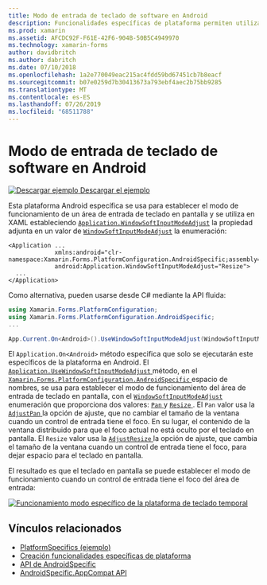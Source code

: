 ```yaml
---
title: Modo de entrada de teclado de software en Android
description: Funcionalidades específicas de plataforma permiten utilizar la funcionalidad que solo está disponible en una plataforma concreta, sin necesidad de implementar los representadores personalizados o los efectos. En este artículo se explica cómo utilizar el específico de la plataforma Android que establece el modo de funcionamiento de un área de entrada de teclado en pantalla.
ms.prod: xamarin
ms.assetid: AFCDC92F-F61E-42F6-904B-50B5C4949970
ms.technology: xamarin-forms
author: davidbritch
ms.author: dabritch
ms.date: 07/10/2018
ms.openlocfilehash: 1a2e770049eac215ac4fdd59bd67451cb7b8eacf
ms.sourcegitcommit: b07e0259d7b30413673a793ebf4aec2b75bb9285
ms.translationtype: MT
ms.contentlocale: es-ES
ms.lasthandoff: 07/26/2019
ms.locfileid: "68511788"
---
```

# <a name="soft-keyboard-input-mode-on-android"></a>Modo de entrada de teclado de software en Android

[![Descargar ejemplo](~/media/shared/download.png) Descargar el ejemplo](https://developer.xamarin.com/samples/xamarin-forms/UserInterface/PlatformSpecifics/)

Esta plataforma Android específica se usa para establecer el modo de funcionamiento de un área de entrada de teclado en pantalla y se utiliza en XAML estableciendo [`Application.WindowSoftInputModeAdjust`](xref:Xamarin.Forms.PlatformConfiguration.AndroidSpecific.Application.WindowSoftInputModeAdjustProperty) la propiedad adjunta en un valor de [`WindowSoftInputModeAdjust`](xref:Xamarin.Forms.PlatformConfiguration.AndroidSpecific.WindowSoftInputModeAdjust) la enumeración:

```xaml
<Application ...
             xmlns:android="clr-namespace:Xamarin.Forms.PlatformConfiguration.AndroidSpecific;assembly=Xamarin.Forms.Core"
             android:Application.WindowSoftInputModeAdjust="Resize">
  ...
</Application>
```

Como alternativa, pueden usarse desde C# mediante la API fluida:

```csharp
using Xamarin.Forms.PlatformConfiguration;
using Xamarin.Forms.PlatformConfiguration.AndroidSpecific;
...

App.Current.On<Android>().UseWindowSoftInputModeAdjust(WindowSoftInputModeAdjust.Resize);
```

El `Application.On<Android>` método especifica que solo se ejecutarán este específicos de la plataforma en Android. El [ `Application.UseWindowSoftInputModeAdjust` ](xref:Xamarin.Forms.PlatformConfiguration.AndroidSpecific.Application.UseWindowSoftInputModeAdjust(Xamarin.Forms.IPlatformElementConfiguration{Xamarin.Forms.PlatformConfiguration.Android,Xamarin.Forms.Application},Xamarin.Forms.PlatformConfiguration.AndroidSpecific.WindowSoftInputModeAdjust)) método, en el [ `Xamarin.Forms.PlatformConfiguration.AndroidSpecific` ](xref:Xamarin.Forms.PlatformConfiguration.AndroidSpecific) espacio de nombres, se usa para establecer el modo de funcionamiento del área de entrada de teclado en pantalla, con el [ `WindowSoftInputModeAdjust` ](xref:Xamarin.Forms.PlatformConfiguration.AndroidSpecific.WindowSoftInputModeAdjust) enumeración que proporciona dos valores: [ `Pan` ](xref:Xamarin.Forms.PlatformConfiguration.AndroidSpecific.WindowSoftInputModeAdjust.Pan) y [ `Resize` ](xref:Xamarin.Forms.PlatformConfiguration.AndroidSpecific.WindowSoftInputModeAdjust.Resize). El `Pan` valor usa la [ `AdjustPan` ](xref:Android.Views.SoftInput.AdjustPan) la opción de ajuste, que no cambiar el tamaño de la ventana cuando un control de entrada tiene el foco. En su lugar, el contenido de la ventana distribuido para que el foco actual no está oculto por el teclado en pantalla. El `Resize` valor usa la [ `AdjustResize` ](xref:Android.Views.SoftInput.AdjustResize) la opción de ajuste, que cambia el tamaño de la ventana cuando un control de entrada tiene el foco, para dejar espacio para el teclado en pantalla.

El resultado es que el teclado en pantalla se puede establecer el modo de funcionamiento cuando un control de entrada tiene el foco del área de entrada:

[![](soft-keyboard-input-mode-images/pan-resize.png "Funcionamiento modo específico de la plataforma de teclado temporal")](soft-keyboard-input-mode-images/pan-resize-large.png#lightbox "teclado en pantalla funciona en modo específico de la plataforma")

## <a name="related-links"></a>Vínculos relacionados

- [PlatformSpecifics (ejemplo)](https://developer.xamarin.com/samples/xamarin-forms/UserInterface/PlatformSpecifics/)
- [Creación funcionalidades específicas de plataforma](~/xamarin-forms/platform/platform-specifics/index.md#creating-platform-specifics)
- [API de AndroidSpecific](xref:Xamarin.Forms.PlatformConfiguration.AndroidSpecific)
- [AndroidSpecific.AppCompat API](xref:Xamarin.Forms.PlatformConfiguration.AndroidSpecific.AppCompat)
